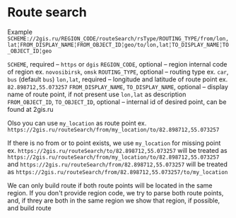 # Route search
Example
`SCHEME://2gis.ru/REGION_CODE/routeSearch/rsType/ROUTING_TYPE/from/lon,lat╎FROM_DISPLAY_NAME╎FROM_OBJECT_ID╎geo/to/lon,lat╎TO_DISPLAY_NAME╎TO_OBJECT_ID╎geo`

`SCHEME`, required – `https` or `dgis`
`REGION_CODE`, optional – region internal code of region ex. `novosibirsk`, `omsk`
`ROUTING_TYPE`, optional – routing type ex. `car`, `bus` (default `bus`)
`lon,lat`, required – longitude and latitude of route point ex. `82.898712,55.073257`
`FROM_DISPLAY_NAME`, `TO_DISPLAY_NAME`, optional – display name of route point, if not present use `lon,lat` as description
`FROM_OBJECT_ID`, `TO_OBJECT_ID`, optional – internal id of desired point, can be found at 2gis.ru  

Olso you can use `my_location` as route point ex.
`https://2gis.ru/routeSearch/from/my_location/to/82.898712,55.073257`

If there is no from or to point exists, we use `my_location` for missing point ex.
`https://2gis.ru/routeSearch/to/82.898712,55.073257` will be treated as
`https://2gis.ru/routeSearch/from/my_location/to/82.898712,55.073257`
and
`https://2gis.ru/routeSearch/from/82.898712,55.073257` will be treated as
`https://2gis.ru/routeSearch/from/82.898712,55.073257/to/my_location`

We can only build route if both route points will be located in the same region.
If you don't provide region code, we try to parse both route points, and, if threy are both in the same region we show that region, if possible, and build route
